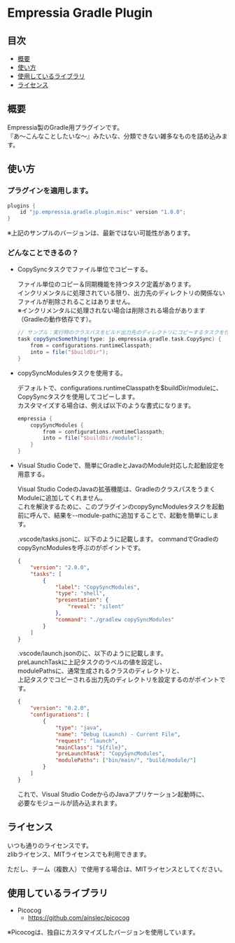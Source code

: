 # Empressia Gradle Plugin

## 目次

* [概要](#概要)
* [使い方](#使い方)
* [使用しているライブラリ](#使用しているライブラリ)
* [ライセンス](#ライセンス)

## 概要

Empressia製のGradle用プラグインです。  
『あ～こんなことしたいな～』みたいな、分類できない雑多なものを詰め込みます。  

## 使い方

### プラグインを適用します。  

```groovy
plugins {
	id "jp.empressia.gradle.plugin.misc" version "1.0.0";
}
```

※上記のサンプルのバージョンは、最新ではない可能性があります。  

### どんなことできるの？

* CopySyncタスクでファイル単位でコピーする。

	ファイル単位のコピー＆同期機能を持つタスク定義があります。  
	インクリメンタルに処理されている限り、出力先のディレクトリの関係ないファイルが削除されることはありません。  
	※インクリメンタルに処理されない場合は削除される場合があります（Gradleの動作依存です）。  

	```groovy
	// サンプル：実行時のクラスパスをビルド出力先のディレクトリにコピーするタスクを作成します。
	task copySyncSomething(type: jp.empressia.gradle.task.CopySync) {
		from = configurations.runtimeClasspath;
		into = file("$buildDir");
	}
	```

* copySyncModulesタスクを使用する。

	デフォルトで、configurations.runtimeClasspathを$buildDir/moduleに、CopySyncタスクを使用してコピーします。  
	カスタマイズする場合は、例えば以下のような書式になります。
	```groovy
	empressia {
		copySyncModules {
			from = configurations.runtimeClasspath;
			into = file("$buildDir/module");
		}
	}
	```

* Visual Studio Codeで、簡単にGradleとJavaのModule対応した起動設定を用意する。

	Visual Studio CodeのJavaの拡張機能は、GradleのクラスパスをうまくModuleに追加してくれません。  
	これを解決するために、このプラグインのcopySyncModulesタスクを起動前に呼んで、結果を--module-pathに追加することで、起動を簡単にします。

	.vscode/tasks.jsonに、以下のように記載します。
	commandでGradleのcopySyncModulesを呼ぶのがポイントです。
	```json
	{
		"version": "2.0.0",
		"tasks": [
			{
				"label": "CopySyncModules",
				"type": "shell",
				"presentation": {
					"reveal": "silent"
				},
				"command": "./gradlew copySyncModules"
			}
		]
	}
	```
	.vscode/launch.jsonのに、以下のように記載します。  
	preLaunchTaskに上記タスクのラベルの値を設定し、  
	modulePathsに、通常生成されるクラスのディレクトリと、  
	上記タスクでコピーされる出力先のディレクトリを設定するのがポイントです。  
	```json
	{
		"version": "0.2.0",
		"configurations": [
			{
				"type": "java",
				"name": "Debug (Launch) - Current File",
				"request": "launch",
				"mainClass": "${file}",
				"preLaunchTask": "CopySyncModules",
				"modulePaths": ["bin/main/", "build/module/"]
			}
		]
	}
	```
	これで、Visual Studio CodeからのJavaアプリケーション起動時に、  
	必要なモジュールが読み込まれます。  


## ライセンス

いつも通りのライセンスです。  
zlibライセンス、MITライセンスでも利用できます。  

ただし、チーム（複数人）で使用する場合は、MITライセンスとしてください。  

## 使用しているライブラリ

* Picocog
	* https://github.com/ainslec/picocog

※Picocogは、独自にカスタマイズしたバージョンを使用しています。
